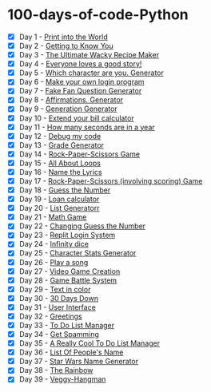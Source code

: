 # 100-days-of-code-Python

- [x] Day 1 - [Print into the World](/Day%201%20-%20Print%20into%20the%20World/project_1.py)
- [x] Day 2 - [Getting to Know You](/Day%202%20-%20Getting%20to%20Know%20You/project_2.py)
- [x] Day 3 - [The Ultimate Wacky Recipe Maker](/Day%203%20-%20The%20Ultimate%20Wacky%20Recipe%20Maker/project_3.py)
- [x] Day 4 - [Everyone loves a good story!](/Day%204%20-%20Everyone%20loves%20a%20good%20story!/project_4.py)
- [x] Day 5 - [Which character are you. Generator](/Day%205%20-%20Which%20character%20are%20you.%20Generator/project_5.py)
- [x] Day 6 - [Make your own login program](/Day%206%20-%20Make%20your%20own%20login%20program/project_6.py)
- [x] Day 7 - [Fake Fan Question Generator](/Day%207%20-%20Fake%20Fan%20Question%20Generator/project_7.py)
- [x] Day 8 - [Affirmations. Generator](/Day%208%20-%20Affirmations.%20Generator/project_8.py)
- [x] Day 9 - [Generation Generator](/Day%209%20-%20Generation%20Generator/project_9.py)
- [x] Day 10 - [Extend your bill calculator](/Day%2010%20-%20Extend%20your%20bill%20calculator/project_10.py)
- [x] Day 11 - [How many seconds are in a year](/Day%2011%20-%20How%20many%20seconds%20are%20in%20a%20year/project_11.py)
- [x] Day 12 - [Debug my code](/Day%2012%20-%20Debug%20my%20code/project_12.py)
- [x] Day 13 - [Grade Generator](/Day%2013%20-%20Grade%20Generator/project_13.py)
- [x] Day 14 - [Rock-Paper-Scissors Game](/Day%2014%20-%20Rock%20-%20Paper%20-%20Scissors%20Game/project_14.py)
- [x] Day 15 - [All About Loops](/Day%2015%20-%20All%20About%20Loops/project_15.py)
- [x] Day 16 - [Name the Lyrics](/Day%2016%20-%20Name%20the%20Lyrics/project_16.py)
- [x] Day 17 - [Rock-Paper-Scissors (involving scoring) Game](/Day%2017%20-%20Rock-Paper-Scissors%20(involving%20scoring)%20Game/project_17.py)
- [x] Day 18 - [Guess the Number](/Day%2018%20-%20Guess%20the%20Number/project_18.py)
- [x] Day 19 - [Loan calculator](/Day%2019%20-%20Loan%20calculator/project_19.py)
- [x] Day 20 - [List Generatorr](/Day%2020%20-%20List%20Generator/project_20.py)
- [x] Day 21 - [Math Game](/Day%2021%20-%20Math%20Game/project_21.py)
- [x] Day 22 - [Changing Guess the Number](/Day%2022%20-%20Changing%20Guess%20the%20Number/project_22.py)
- [x] Day 23 - [Replit Login System](/Day%2023%20-%20Replit%20Login%20System/project_23.py)
- [x] Day 24 - [Infinity dice](/Day%2024%20-%20Infinity%20dice/project_24.py)
- [x] Day 25 - [Character Stats Generator](/Day%2025%20-%20Character%20Stats%20Generator/project_25.py)
- [x] Day 26 - [Play a song](/Day%2026%20-%20Play%20a%20song/project_26.py)
- [x] Day 27 - [Video Game Creation](/Day%2027%20-%20Video%20Game%20Creation/project_27.py)
- [x] Day 28 - [Game Battle System](/Day%2028%20-%20Game%20Battle%20System/project_28.py)
- [x] Day 29 - [Text in color](/Day%2029%20-%20Text%20in%20color/project_29.py)
- [x] Day 30 - [30 Days Down](/Day%2030%20-%2030%20Days%20Down/project_30.py)
- [x] Day 31 - [User Interface](/Day%2031%20-%20User%20Interface/project_31.py)
- [x] Day 32 - [Greetings](/Day%2032%20-%20Greetings/project_32.py)
- [x] Day 33 - [To Do List Manager](/Day%2033%20-%20To%20Do%20List%20Manager/project_33.py)
- [x] Day 34 - [Get Spamming](/Day%2034%20-%20Get%20Spamming/project_34.py)
- [x] Day 35 - [A Really Cool To Do List Manager](/Day%2035%20-%20A%20Really%20Cool%20To%20Do%20List%20Manager/project_35.py)
- [x] Day 36 - [List Of People's Name](/Day%2036%20-%20List%20Of%20People's%20Name/project_36.py)
- [x] Day 37 - [Star Wars Name Generator](/Day%2037%20-%20Star%20Wars%20Name%20Generator/project_37.py)
- [x] Day 38 - [The Rainbow](/Day%2038%20-%20The%20Rainbow/project_38.py)
- [x] Day 39 - [Veggy-Hangman](/Day%2039%20-%20Veggy-Hangman/project_39.py)
